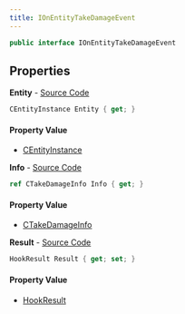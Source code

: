 ```yaml
---
title: IOnEntityTakeDamageEvent
---
```


```csharp
public interface IOnEntityTakeDamageEvent
```

## Properties

**Entity** - [Source Code](https://github.com/swiftly-solution/swiftlys2/blob/master/managed/src/SwiftlyS2.Shared/Modules/Events/EventParams/IOnEntityTakeDamageEvent.cs#L16)

```csharp
CEntityInstance Entity { get; }
```

#### Property Value

- [CEntityInstance](/docs/api/shared/schemadefinitions/centityinstance)

**Info** - [Source Code](https://github.com/swiftly-solution/swiftlys2/blob/master/managed/src/SwiftlyS2.Shared/Modules/Events/EventParams/IOnEntityTakeDamageEvent.cs#L21)

```csharp
ref CTakeDamageInfo Info { get; }
```

#### Property Value

- [CTakeDamageInfo](/docs/api/shared/natives/ctakedamageinfo)

**Result** - [Source Code](https://github.com/swiftly-solution/swiftlys2/blob/master/managed/src/SwiftlyS2.Shared/Modules/Events/EventParams/IOnEntityTakeDamageEvent.cs#L26)

```csharp
HookResult Result { get; set; }
```

#### Property Value

- [HookResult](/docs/api/shared/misc/hookresult)

